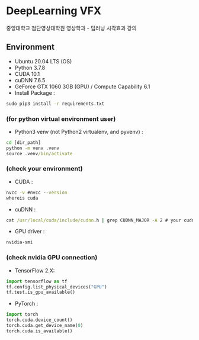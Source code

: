 # DeepLearning VFX

중앙대학교 첨단영상대학원 영상학과 - 딥러닝 시각효과 강의

## Environment
- Ubuntu 20.04 LTS (OS)
- Python 3.7.8
- CUDA 10.1
- cuDNN 7.6.5
- GeForce GTX 1060 3GB (GPU) / Compute Capability 6.1
- Install Package :
```cmd
sudo pip3 install -r requirements.txt
```

### (for python virtual environment user)
- Python3 venv (not Python2 virtualenv, and pyvenv) :
```cmd
cd [dir_path]
python -m venv .venv
source .venv/bin/activate
```
### (check your environment)
- CUDA :
```cmd
nvcc -v #nvcc --version
whereis cuda
```

- cuDNN :
```cmd
cat /usr/local/cuda/include/cudnn.h | grep CUDNN_MAJOR -A 2 # your cudnn.h PAT
```

- GPU driver :
```cmd
nvidia-smi
```

### (check nvidia GPU connection)
- TensorFlow 2.X:
```python
import tensorflow as tf
tf.config.list_physical_devices("GPU")
tf.test.is_gpu_available()
```
- PyTorch :
```python
import torch
torch.cuda.device_count()
torch.cuda.get_device_name(0)
torch.cuda.is_available()
```
